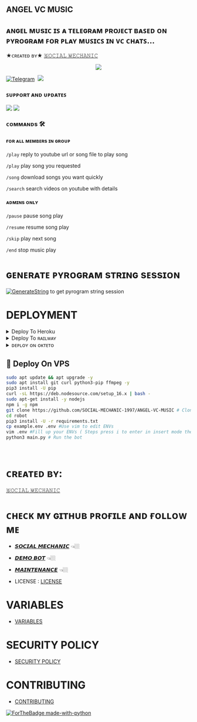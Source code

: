 ## ANGEL VC MUSIC
 ᴀɴɢᴇʟ ᴍᴜsɪᴄ ɪꜱ ᴀ ᴛᴇʟᴇɢʀᴀᴍ ᴘʀᴏᴊᴇᴄᴛ ʙᴀꜱᴇᴅ ᴏɴ ᴘʏʀᴏɢʀᴀᴍ ꜰᴏʀ ᴘʟᴀʏ ᴍᴜꜱɪᴄꜱ ɪɴ ᴠᴄ ᴄʜᴀᴛꜱ...     
 -----------
★ᴄʀᴇᴀᴛᴇᴅ ʙʏ★    [🇸𝙾𝙲𝙸𝙰𝙻 🇲𝙴𝙲𝙷𝙰𝙽𝙸𝙲](https://github.com/SOCIAL-MECHANIC-1997)

<p align="center"><a href="https://t.me/social_mechanic_1997"><img src="https://github.com/SOCIAL-MECHANIC-1997/ANGEL-VC-MUSIC/blob/main/Process/ImageFont/ANGELS.PNG" style="max-hight: 100%;"></a></p> 
                                                                               
 [![Telegram](https://img.shields.io/badge/Telegram-Group-003245?style=flat&labelColor=224242&logoColor=white&for-the-badge&logo=telegram)](https://t.me/tamil_chat_group_1)&nbsp;  <a href="https://t.me/social_mechanic_1997"><img src="https://img.shields.io/badge/Contact-Owner-blue.svg?style=size&logo=Telegram"></a>

 
### ꜱᴜᴘᴘᴏʀᴛ ᴀɴᴅ ᴜᴘᴅᴀᴛᴇꜱ
<a href="https://t.me/tamil_chat_group_1"><img src="https://img.shields.io/badge/Join-Group%20Support-blue.svg?style=for-the-badge&logo=Telegram"></a> <a href="https://t.me/social_mechanic"><img src="https://img.shields.io/badge/Join-Updates%20Channel-blue.svg?style=for-the-badge&logo=Telegram"></a>


### ᴄᴏᴍᴍᴀɴᴅs 🛠
#### ғᴏʀ ᴀʟʟ ᴍᴇᴍʙᴇʀs ɪɴ ɢʀᴏᴜᴘ
`/play`    reply to youtube url or song file to play song

`/play`   <song name>  play song you requested

 `/song`   <song name>  download songs you want quickly

 `/search` <query>  search videos on youtube with details


#### ᴀᴅᴍɪɴs ᴏɴʟʏ

``/pause``   pause song play  
 
 `/resume` resume song play   

 `/skip`    play next song    

 `/end`   stop music play    


# ɢᴇɴᴇʀᴀᴛᴇ ᴘʏʀᴏɢʀᴀᴍ sᴛʀɪɴɢ sᴇssɪᴏɴ
[![GenerateString](https://img.shields.io/badge/repl.it-generateString-yellowgreen)](https://replit.com/@SOCIAL-MECHANIC-1997/getStringName#main.py) 
to get pyrogram string session

# DEPLOYMENT
<details>

<summary>  Deploy To Heroku </summary>

[![Deploy](https://www.herokucdn.com/deploy/button.svg)](https://heroku.com/deploy?template=https://github.com/SOCIAL-MECHANIC-1997/ANGEL-VC-MUSIC)

</details>
<details>
<summary>  Deploy To ʀᴀɪʟᴡᴀʏ </summary>

[![Deploy on Railway](https://railway.app/button.svg)](https://railway.app/new/template?template=https://github.com/SOCIAL-MECHANIC-1997/ANGEL-VC-MUSIC)

</details>
<details>
<summary>  ᴅᴇᴩʟᴏʏ ᴏɴ ᴏᴋᴛᴇᴛᴏ </summary>

<a href="https://cloud.okteto.com/deploy?repository=https://github.com/SOCIAL-MECHANIC-1997/ANGEL-VC-MUSIC"><img src="https://img.shields.io/badge/Deploy%20To%20Okteto-informational?style=for-the-badge&logo=Okteto" width="200" height="35.45"/></a>
 
</details>

## <b> 📡 Deploy On VPS </b>

```sh
sudo apt update && apt upgrade -y
sudo apt install git curl python3-pip ffmpeg -y
pip3 install -U pip
curl -sL https://deb.nodesource.com/setup_16.x | bash -
sudo apt-get install -y nodejs
npm i -g npm
git clone https://github.com/SOCIAL-MECHANIC-1997/ANGEL-VC-MUSIC # Clone your repo.
cd robot
pip3 install -U -r requirements.txt
cp example.env .env #Use vim to edit ENVs
vim .env #Fill up your ENVs ( Steps press i to enter in insert mode then edit the file. Press Esc to exit the editing mode then type :wq! and press Enter key to save the file.)
python3 main.py # Run the bot
```
<br>

# ᴄʀᴇᴀᴛᴇᴅ ʙʏ: 
[🇸𝙾𝙲𝙸𝙰𝙻 🇲𝙴𝙲𝙷𝙰𝙽𝙸𝙲](https://t.me/SOCIAL-MECHANIC-1997) 
# ᴄʜᴇᴄᴋ ᴍʏ ɢɪᴛʜᴜʙ ᴘʀᴏғɪʟᴇ ᴀɴᴅ ғᴏʟʟᴏᴡ ᴍᴇ 

- [𝙎𝙊𝘾𝙄𝘼𝙇 𝙈𝙀𝘾𝙃𝘼𝙉𝙄𝘾](https://github.com/SOCIAL-MECHANIC-1997) 👈🏼
- [𝘿𝙀𝙈𝙊 𝘽𝙊𝙏](https://t.me/social_mechanic_music_bot) 👈🏼
- [𝙈𝘼𝙄𝙉𝙏𝙀𝙉𝘼𝙉𝘾𝙀](https://t.me/eye_black_lover) 👈🏼

- LICENSE : [LICENSE](LICENSE)

# VARIABLES 
- [VARIABLES](https://github.com/SOCIAL-MECHANIC-1997/ANGEL-VC-MUSIC/blob/main/sample.env)

# SECURITY POLICY
 - [SECURITY POLICY](SECURITY.md)
# CONTRIBUTING
- [CONTRIBUTING](https://github.com/SOCIAL-MECHANIC-1997/ANGEL-VC-MUSIC/blob/main/.github/workflows/CONTRIBUTING.md)

[![ForTheBadge made-with-python](http://ForTheBadge.com/images/badges/made-with-python.svg)](https://www.python.org/)
